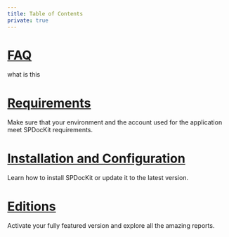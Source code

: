 ```yaml
---
title: Table of Contents
private: true
---
```


# [FAQ](faq.md)
what is this
# [Requirements](requirements.md)
Make sure that your environment and the account used for the application meet SPDocKit requirements. 
# [Installation and Configuration](installation-configuration.md)
Learn how to install SPDocKit or update it to the latest version. 
# [Editions](editions.md)
Activate your fully featured version and explore all the amazing reports. 
